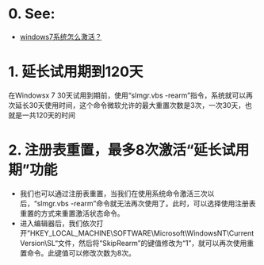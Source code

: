# 0. See:
- [windows7系统怎么激活？](https://www.zhihu.com/question/50617254)

# 1. 延长试用期到120天
在Windowsx 7 30天试用到期前，使用“slmgr.vbs -rearm”指令，系统就可以再次延长30天使用时间，这个命令微软允许的最大重置次数是3次，一次30天，也就是一共120天的时间

# 2. 注册表重置，最多8次激活“延长试用期”功能
- 我们也可以通过注册表重置，当我们在使用系统命令激活三次以后，“slmgr.vbs -rearm”命令就无法再次使用了。此时，可以选择使用注册表重置的方式来重置激活状态命令。
- 进入编辑器后，我们依次打开”HKEY_LOCAL_MACHINE\SOFTWARE\Microsoft\WindowsNT\CurrentVersion\SL“文件，然后将“SkipRearm”的键值修改为“1”，就可以再次使用重置命令。此键值可以修改次数为8次。
